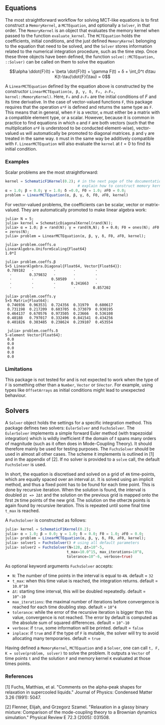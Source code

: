 
## Equations

The most straightforward workflow for solving MCT-like equations is to first construct a `MemoryKernel`, a `MCTEquation`, and optionally a `Solver`, in that order. The `MemoryKernel` is an object that evaluates the memory kernel when passed to the function `evaluate_kernel`. The `MCTEquation` holds the coefficients, initial conditions, and the just defined `MemoryKernel` belonging to the equation that need to be solved, and the `Solver` stores information related to the numerical integration procedure, such as the time step. Once these three objects have been defined, the function `solve(::MCTEquation, ::Solver)` can be called on them to solve the equation

$$\alpha \ddot{F}(t) + \beta \dot{F}(t) + \gamma F(t) + δ + \int_0^t d\tau K(t-\tau)\dot{F}(\tau) = 0$$

A `LinearMCTEquation` defined by the equation above is constructed by the constructor `LinearMCTEquation(α, β, γ, δ, F₀, ∂ₜF₀, kernel::MemoryKernel)`. Here, `F₀` and `∂ₜF₀` are the initial conditions of $F$ and its time derivative. In the case of vector-valued functions `F`, this package requires that the operation `α*F` is defined and returns the same type as `F`. This means that in general, when `F` is a vector, `α` must either be a matrix with a compatible element type, or a scalar. However, because it is common in practice to find equations in which `α` and `F` are both vectors (such that the multiplication `α*F` is understood to be conducted element-wise), vector-valued `α`s will automatically be promoted to diagonal matrices. `β` and `γ` are treated in the same way. `δ` must in the same way be additively compatible with `F`. `LinearMCTEquation` will also evaluate the `kernel` at $t=0$ to find its initial condition.

### Examples

Scalar problems are the most straightforward:

```julia
kernel = SchematicF1Kernel(0.2); # in the next page of the documentation we will 
                                 # explain how to construct memory kernels
α = 1.0; β = 0.0; γ = 1.0; δ =0.0, F0 = 1.0; ∂F0 = 0.0;
problem = LinearMCTEquation(α, β, γ, δ, F0, ∂F0, kernel)
```

For vector-valued problems, the coefficients can be scalar, vector or matrix-valued. They are automatically promoted to make linear algebra work:

```
julia> N = 5;
julia> kernel = SchematicDiagonalKernel(rand(N));
julia> α = 1.0; β = rand(N); γ = rand(N,N); δ = 0.0; F0 = ones(N); ∂F0 = zeros(N);
julia> problem = LinearMCTEquation(α, β, γ, δ, F0, ∂F0, kernel);

julia> problem.coeffs.α
LinearAlgebra.UniformScaling{Float64}
1.0*I

julia> problem.coeffs.β
5×5 LinearAlgebra.Diagonal{Float64, Vector{Float64}}:
 0.789182   ⋅         ⋅        ⋅         ⋅
  ⋅        0.379832   ⋅        ⋅         ⋅
  ⋅         ⋅        0.50589   ⋅         ⋅
  ⋅         ⋅         ⋅       0.241663   ⋅
  ⋅         ⋅         ⋅        ⋅        0.857202

julia> problem.coeffs.γ
5×5 Matrix{Float64}:
 0.746936  0.963531  0.724356  0.31979   0.600617
 0.731198  0.217209  0.603705  0.373079  0.930195
 0.464137  0.670576  0.973505  0.23666   0.536108
 0.40188   0.797017  0.332496  0.841541  0.434256
 0.401826  0.303485  0.238624  0.239107  0.453554

 julia> problem.coeffs.δ
5-element Vector{Float64}:
 0.0
 0.0
 0.0
 0.0
 0.0
```

### Limitations

This package is not tested for and is not expected to work when the type of `F` is something other than a `Number`, `Vector` or `SVector`. For example, using types like `OffsetArrays` as initial conditions might lead to unexpected behaviour.

## Solvers

A `Solver` object holds the settings for a specific integration method. This package defines two solvers: `EulerSolver` and `FuchsSolver`. The `EulerSolver` implements a simple forward Euler method (with trapezoidal integration) which is wildly inefficient if the domain of $t$ spans many orders of magnitude (such as it often does in Mode-Coupling Theory). It should therefore mainly be used for testing purposes. The `FuchsSolver` should be used in almost all other cases. The scheme it implements is outlined in [1] and in the appendix of [2]. If no solver is provided to a `solve` call, the default `FuchsSolver` is used.

In short, the equation is discretised and solved on a grid of `4N` time-points, which are equally spaced over an interval `Δt`. It is solved using an implicit method, and thus a fixed point has to be found for each time point. This is done by recursive iteration. When the solution is found, the interval is doubled `Δt => 2Δt` and the solution on the previous grid is mapped onto the first `2N` time points of the new grid. The solution on the other`2N` points is again found by recursive iteration. This is repeated until some final time `t_max` is reached.

A `FuchsSolver` is constructed as follows:

```julia
julia> kernel = SchematicF1Kernel(0.2);
julia> α = 1.0; β = 0.0; γ = 1.0; δ = 0.0; F0 = 1.0; ∂F0 = 0.0;
julia> problem = LinearMCTEquation(α, β, γ, δ, F0, ∂F0, kernel);
julia> solver1 = FuchsSolver() # using all default parameters
julia> solver2 = FuchsSolver(N=128, Δt=10^-5, 
                            t_max=10.0^15, max_iterations=10^8, 
                            tolerance=10^-6, verbose=true)
```
As optional keyword arguments `FuchsSolver` accepts:
* `N`: The number of time points in the interval is equal to `4N`. default = `32`
* `t_max`: when this time value is reached, the integration returns. default = `10.0^10`
* `Δt`: starting time interval, this will be doubled repeatedly. default = `10^-10`
* `max_iterations`: the maximal number of iterations before convergence is reached for each time doubling step. default = `10^4`
* `tolerance`: while the error of the recursive iteration is bigger than this value, convergence is not reached. The error by default is computed as the absolute sum of squared differences. default = `10^-10`
* `verbose`: if `true`, some information will be printed. default = `false`
* `inplace`: if `true` and if the type of `F` is mutable, the solver will try to avoid allocating many temporaries. default = `true`

Having defined a `MemoryKernel`, `MCTEquation` and a `Solver`, one can call `t, F, K = solve(problem, solver)` to solve the problem. It outputs a `Vector` of time points `t` and the solution `F` and memory kernel `K` evaluated at those times points. 

### References
[1] Fuchs, Matthias, et al. "Comments on the alpha-peak shapes for relaxation in supercooled liquids." Journal of Physics: Condensed Matter 3.26 (1991): 5047.

[2] Flenner, Elijah, and Grzegorz Szamel. "Relaxation in a glassy binary mixture: Comparison of the mode-coupling theory to a Brownian dynamics simulation." Physical Review E 72.3 (2005): 031508.